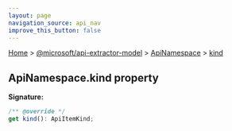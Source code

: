 ```yaml
---
layout: page
navigation_source: api_nav
improve_this_button: false
---
```



[Home](./index.md) &gt; [@microsoft/api-extractor-model](./api-extractor-model.md) &gt; [ApiNamespace](./api-extractor-model.apinamespace.md) &gt; [kind](./api-extractor-model.apinamespace.kind.md)

## ApiNamespace.kind property


<b>Signature:</b>

```typescript
/** @override */
get kind(): ApiItemKind;
```
